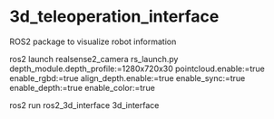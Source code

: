 # 3d_teleoperation_interface
ROS2 package to visualize robot information

ros2 launch realsense2_camera rs_launch.py depth_module.depth_profile:=1280x720x30 pointcloud.enable:=true enable_rgbd:=true align_depth.enable:=true enable_sync:=true enable_depth:=true enable_color:=true

ros2 run ros2_3d_interface 3d_interface

